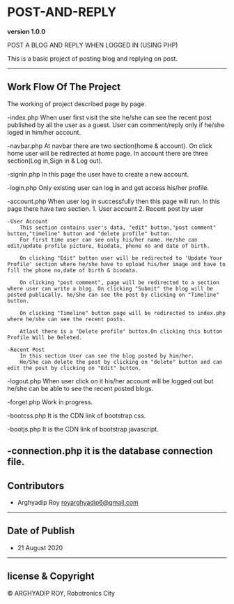 # POST-AND-REPLY

**version 1.0.0**

POST A BLOG AND REPLY WHEN LOGGED IN (USING PHP)

This is a basic project of posting blog and replying on post.

---

## Work Flow Of The Project

The working of project described page by page.

-index.php
When user first visit the site he/she can see the recent post published by all the user as a guest.
User can comment/reply only if he/she loged in him/her account.

-navbar.php
At navbar there are two section(home & account).
On click home user will be redirected at home page.
In account there are three section(Log in,Sign in & Log out).

-signin.php
In this page the user have to create a new account.

-login.php
Only existing user can log in and get access his/her profile.

-account.php
When user log in successfully then this page will run. In this page there have two section.
    1. User account
    2. Recent post by user

    -User Account
        This section contains user's data, "edit" button,"post comment" button,"timeline" button and "delete profile" button.
        For first time user can see only his/her name. He/she can edit/update profile picture, biodata, phone no and date of birth.
        
        On clicking "Edit" button user will be redirected to 'Update Your Profile' section where he/she have to upload his/her image and have to fill the phone no,date of birth & biodata.

        On clicking "post comment", page will be redirected to a section where user can write a blog. On clicking "Submit" the blog will be posted publically. he/She can see the post by clicking on "Timeline" button.

        On clicking "Timeline" button page will be redirected to index.php where he/she can see the recent posts.

        Atlast there is a "Delete profile" button.On clicking this button Profile Will be Deleted.

    -Recent Post
        In this section User can see the blog posted by him/her.
        He/She can delete the post by clicking on "delete" button and can edit the post by clicking on "Edit" button.

-logout.php
When user click on it his/her account will be logged out but he/she can be able to see the recent posted blogs.

-forget.php
Work in progress.

-bootcss.php
It is the CDN link of bootstrap css.

-bootjs.php
It is the CDN link of bootstrap javascript.

-connection.php
it is the database connection file.
---

## Contributors

- Arghyadip Roy <royarghyadip6@gmail.com>

---

## Date of Publish

- 21 August 2020
---

## license & Copyright

© ARGHYADIP ROY, Robotronics City